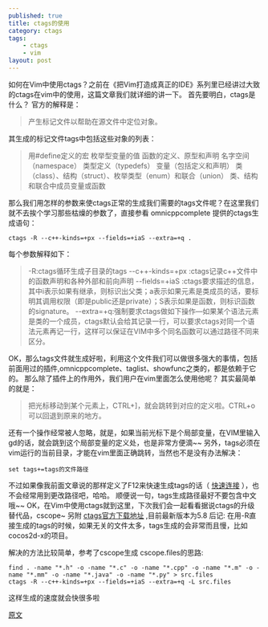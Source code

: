```yaml
---
published: true
title: ctags的使用
category: ctags
tags:
    - ctags
    - vim
layout: post
---
```




如何在Vim中使用ctags？之前在《把Vim打造成真正的IDE》系列里已经讲过大致的ctags在vim中的使用，这篇文章我们就详细的讲一下。 首先要明白，ctags是什么？ 官方的解释是：

> 产生标记文件以帮助在源文件中定位对象。

其生成的标记文件tags中包括这些对象的列表：

> 用#define定义的宏 枚举型变量的值 函数的定义、原型和声明 名字空间（namespace） 类型定义（typedefs） 变量（包括定义和声明） 类（class）、结构（struct）、枚举类型（enum）和联合（union） 类、结构和联合中成员变量或函数

那么我们用怎样的参数来使ctags正常的生成我们需要的tags文件呢？在这里我们就不去挨个学习那些枯燥的参数了，直接参看 omnicppcomplete 提供的ctags生成语句：

```
ctags -R --c++-kinds=+px --fields=+iaS --extra=+q .
```

每个参数解释如下：

> -R:ctags循环生成子目录的tags --c++-kinds=+px :ctags记录c++文件中的函数声明和各种外部和前向声明 --fields=+iaS :ctags要求描述的信息，其中i表示如果有继承，则标识出父类；a表示如果元素是类成员的话，要标明其调用权限（即是public还是private）；S表示如果是函数，则标识函数的signature。 --extra=+q:强制要求ctags做如下操作—如果某个语法元素是类的一个成员，ctags默认会给其记录一行，可以要求ctags对同一个语法元素再记一行，这样可以保证在VIM中多个同名函数可以通过路径不同来区分。

OK，那么tags文件就生成好啦，利用这个文件我们可以做很多强大的事情，包括前面用过的插件,omnicppcomplete、taglist、showfunc之类的，都是依赖于它的。 那么除了插件上的作用外，我们用户在vim里面怎么使用他呢？ 其实最简单的就是：

> 把光标移动到某个元素上，CTRL+]，就会跳转到对应的定义啦。CTRL+o可以回退到原来的地方。

还有一个操作经常被人忽略，就是，如果当前光标下是个局部变量，在VIM里输入gd的话，就会跳到这个局部变量的定义处，也是非常方便滴~~ 另外，tags必须在vim运行的当前目录，才能在vim里面正确跳转，当然也不是没有办法解决：

```
set tags+=tags的文件路径
```

不过如果像我前面文章说的那样定义了F12来快速生成tags的话（ [快速连接](https://www.vimer.cn/2009/10/把vim打造成一个真正的ide2.html) ），也不会经常用到更改路径吧，哈哈。 顺便说一句，tags生成路径最好不要包含中文哦~~ OK，在Vim中使用ctags就到这里，下次我们会一起看看据说ctags的升级替代品，cscope~ 另附 [ctags官方下载地址](http://ctags.sourceforge.net/) ,目前最新版本为5.8 后记: 在用-R直接生成的tags的时候，如果无关的文件太多，tags生成的会非常而且慢，比如cocos2d-x的项目。

解决的方法比较简单，参考了cscope生成 cscope.files的思路:

```
find . -name "*.h" -o -name "*.c" -o -name "*.cpp" -o -name "*.m" -o -name "*.mm" -o -name "*.java" -o -name "*.py" > src.files
ctags -R --c++-kinds=+px --fields=+iaS --extra=+q -L src.files
```

这样生成的速度就会快很多啦

[原文](https://www.vimer.cn/2009/10/21/zai-vimzhong-shi-yong-ctags/)